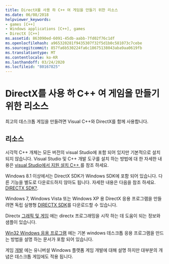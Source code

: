 ```yaml
---
title: DirectX를 사용 하 C++ 여 게임을 만들기 위한 리소스
ms.date: 06/08/2018
helpviewer_keywords:
- games [C++]
- Windows applications [C++], games
- DirectX [C++]
ms.assetid: 863090ed-6091-45db-aabb-7fd02f76c1df
ms.openlocfilehash: a965320281f9435307f32f5d1b0c581073c7cebe
ms.sourcegitcommit: 857fa6b530224fa6c18675138043aba9aa0619fb
ms.translationtype: MT
ms.contentlocale: ko-KR
ms.lasthandoff: 03/24/2020
ms.locfileid: "80167825"
---
```

# <a name="resources-for-creating-a-c-game-using-directx"></a>DirectX를 사용 하 C++ 여 게임을 만들기 위한 리소스

최고의 데스크톱 게임을 만들려면 Visual C++와 DirectX를 함께 사용합니다.

## <a name="resources"></a>리소스

시각적 C++ 개체는 모든 버전의 visual Studio에 포함 되어 있지만 기본적으로 설치 되지 않습니다. Visual Studio 및 C++ 개발 도구를 설치 하는 방법에 대 한 자세한 내용은 [visual Studio에서 지원 설치 C++ ](../build/vscpp-step-0-installation.md)를 참조 하세요.

Windows 8.1 이상에서는 DirectX SDK가 Windows SDK에 포함 되어 있습니다. 다른 기능을 별도로 다운로드하지 않아도 됩니다. 자세한 내용은 다음을 참조 하세요. [DIRECTX SDK?](/windows/win32/directx-sdk--august-2009-).

Windows 7, Windows Vista 또는 Windows XP 용 DirectX 응용 프로그램을 만들려면 독립 실행형 [DIRECTX SDK](https://www.microsoft.com/download/details.aspx?displaylang=en&id=6812)를 다운로드할 수 있습니다.

Directx [그래픽 및 게임](/windows/win32/directx) 에는 directx 프로그래밍을 시작 하는 데 도움이 되는 정보와 샘플이 있습니다.

[Win32 Windows 응용 프로그램](../windows/windows-desktop-applications-cpp.md) 에는 기본 windows 데스크톱 응용 프로그램을 만드는 방법을 설명 하는 문서가 포함 되어 있습니다.

게임 [개발](/windows/uwp/gaming/getting-started) 에는 유니버설 Windows 플랫폼 게임 개발에 대해 설명 하지만 대부분의 개념은 데스크톱 게임에도 적용 됩니다.
